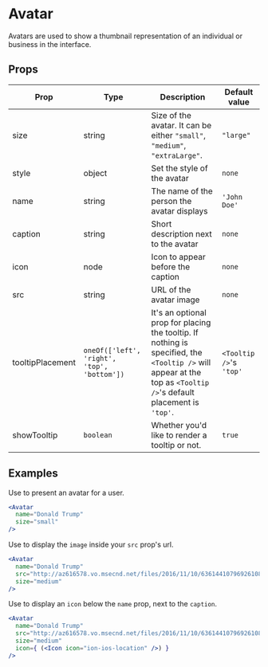 # Avatar

Avatars are used to show a thumbnail representation of an individual or
business in the interface.

## Props

| Prop | Type | Description | Default value |
| ---- | ---- | ----------- | -------------
| size | string | Size of the avatar. It can be either `"small"`, `"medium"`, `"extraLarge"`. | `"large"` |
| style | object | Set the style of the avatar | `none` |
| name | string | The name of the person the avatar displays | `'John Doe'` |
| caption | string | Short description next to the avatar | `none` |
| icon | node | Icon to appear before the caption | `none` |
| src | string | URL of the avatar image | `none` |
| tooltipPlacement | `oneOf(['left', 'right', 'top', 'bottom'])` | It's an optional prop for placing the tooltip. If nothing is specified, the `<Tooltip />` will appear at the top as `<Tooltip />`'s default placement is `'top'`. | `<Tooltip />`'s `'top'` |
| showTooltip | `boolean` | Whether you'd like to render a tooltip or not. | `true` |

## Examples

Use to present an avatar for a user.

```jsx
<Avatar
  name="Donald Trump"
  size="small"
/>
```

Use to display the `image` inside your `src` prop's url.

```jsx
<Avatar
  name="Donald Trump"
  src="http://az616578.vo.msecnd.net/files/2016/11/10/6361441079692610831635571641_nast.jpg"
  size="medium"
/>
```

Use to display an `icon` below the `name` prop, next to the `caption`.

```jsx
<Avatar
  name="Donald Trump"
  src="http://az616578.vo.msecnd.net/files/2016/11/10/6361441079692610831635571641_nast.jpg"
  size="medium"
  icon={ (<Icon icon="ion-ios-location" />) }
/>
```
